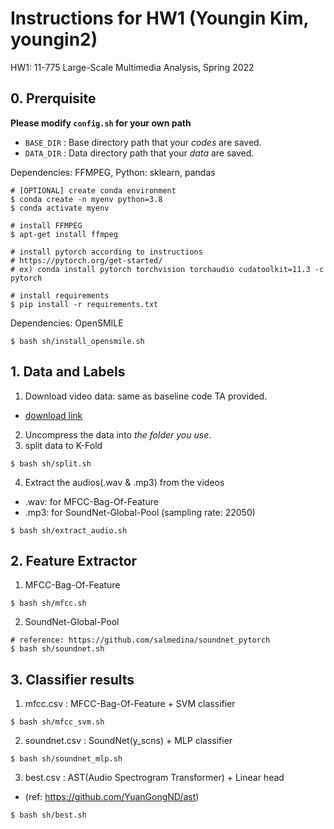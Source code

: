 # Instructions for HW1 (Youngin Kim, youngin2)
HW1: 11-775 Large-Scale Multimedia Analysis, Spring 2022

## 0. Prerquisite

**Please modify `config.sh` for your own path**
- `BASE_DIR` : Base directory path that your *codes* are saved. 
- `DATA_DIR` : Data directory path that your *data* are saved.

Dependencies: FFMPEG, Python: sklearn, pandas
```
# [OPTIONAL] create conda environment
$ conda create -n myenv python=3.8
$ conda activate myenv

# install FFMPEG
$ apt-get install ffmpeg

# install pytorch according to instructions
# https://pytorch.org/get-started/
# ex) conda install pytorch torchvision torchaudio cudatoolkit=11.3 -c pytorch

# install requirements
$ pip install -r requirements.txt
```
Dependencies: OpenSMILE
```
$ bash sh/install_opensmile.sh
```
## 1. Data and Labels

1. Download video data: same as baseline code TA provided.
- [download link](https://drive.google.com/file/d/1WEINPdvQ1ZUELxaXlhHcvoOjEML8gYYY/view?usp=sharing)

2. Uncompress the data into *the folder you use*. 
3. split data to K-Fold
```
$ bash sh/split.sh
```


4. Extract the audios(.wav & .mp3) from the videos
- .wav: for MFCC-Bag-Of-Feature
- .mp3: for SoundNet-Global-Pool (sampling rate: 22050)
```
$ bash sh/extract_audio.sh
```

## 2. Feature Extractor

1. MFCC-Bag-Of-Feature
```
$ bash sh/mfcc.sh
```
2. SoundNet-Global-Pool
```
# reference: https://github.com/salmedina/soundnet_pytorch
$ bash sh/soundnet.sh
```

## 3. Classifier results

1. mfcc.csv : MFCC-Bag-Of-Feature + SVM classifier
```
$ bash sh/mfcc_svm.sh
```

2. soundnet.csv : SoundNet(y_scns) + MLP classifier
```
$ bash sh/soundnet_mlp.sh
```

3. best.csv : AST(Audio Spectrogram Transformer) + Linear head
- (ref: https://github.com/YuanGongND/ast)
```
$ bash sh/best.sh
```